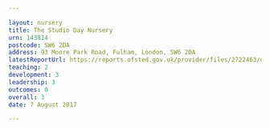 ```yaml
---

layout: nursery
title: The Studio Day Nursery
urn: 143814
postcode: SW6 2DA
address: 93 Moore Park Road, Fulham, London, SW6 2DA
latestReportUrl: https://reports.ofsted.gov.uk/provider/files/2722463/urn/143814.pdf
teaching: 2
development: 3
leadership: 3
outcomes: 0
overall: 3
date: 7 August 2017

---
```

